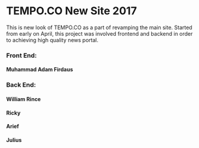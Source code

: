 # TEMPO.CO New Site 2017

This is new look of TEMPO.CO as a part of revamping the main site.
Started from early on April, this project was involved frontend and backend in order to achieving high quality news portal.

### Front End:
#### Muhammad Adam Firdaus

### Back End:
#### William Rince
#### Ricky
#### Arief
#### Julius

